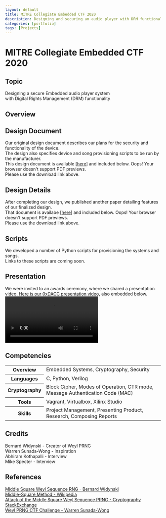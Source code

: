 ```yaml
---
layout: default
title: MITRE Collegiate Embedded CTF 2020
description: Designing and securing an audio player with DRM functionality
categories: [portfolio]
tags: [Projects]
---
```


# MITRE Collegiate Embedded CTF 2020

## Topic

Designing a secure Embedded audio player system\
with Digital Rights Management (DRM) functionality

## Overview

## Design Document

Our original design document describes our plans for the security and functionality of the device.\
The design also specifies device and song provisioning scripts to be run by the manufacturer.\
This design document is available \[[here](https://aself3-files.adrianself.me/DACC-ECTF-2020/DesignDocument.pdf)\] and included below.
<object data="https://aself3-files.adrianself.me/DACC-ECTF-2020/DesignDocument.pdf" type="application/pdf" height="600px" width="100%">
    Oops! Your browser doesn't support PDF previews.<br>
    Please use the download link above.
</object>

## Design Details

After completing our design, we published another paper detailing features of our finalized design.\
That document is availabe \[[here](https://aself3-files.adrianself.me/DACC-ECTF-2020/DesignDetails.pdf)\] and included below.
<object data="https://aself3-files.adrianself.me/DACC-ECTF-2020/DesignDetails.pdf" type="application/pdf" height="600px" width="100%">
    Oops! Your browser doesn't support PDF previews.<br>
    Please use the download link above.
</object>

## Scripts

We developed a number of Python scripts for provisioning the systems and songs.\
Links to these scripts are coming soon.

## Presentation

We were invited to an awards ceremony, where we shared a presentation video. [Here is our 0xDACC presentation video](https://aself3-files.adrianself.me/DACC-ECTF-2020/DACC_Presentation.mp4), also embedded below.
<video controls>
<source src="https://aself3-files.adrianself.me/DACC-ECTF-2020/DACC_Presentation.mp4" type="video/mp4">
This error text means your browser does not support this embed.
</video>

## Competencies

<table>
    <tr>
        <th>Overview</th>
        <td>Embedded Systems, Cryptography, Security</td>
    </tr>
    <tr>
		<th>Languages</th>
        <td>C, Python, Verilog</td>
    </tr>
    <tr>
		<th>Cryptography</th>
        <td>
            Block Cipher, Modes of Operation, CTR mode,
            <br>
            Message Authentication Code (MAC)
        </td>
    </tr>
    <tr>
		<th>Tools</th>
        <td>Vagrant, Virtualbox, Xilinx Studio</td>
    </tr>
    <tr>
		<th>Skills</th>
        <td>Project Management, Presenting Product, Research, Composing Reports</td>
    </tr>
</table>

## Credits


Bernard Widynski - Creator of Weyl PRNG\
Warren Sunada-Wong - Inspiration\
Abhiram Kothapalli - Interview\
Mike Specter - Interview

## References

[Middle Square Weyl Sequence RNG - Bernard Widynski](https://arxiv.org/pdf/1704.00358.pdf)\
[Middle-Square Method - Wikipedia](https://en.wikipedia.org/wiki/Middle-square_method#Middle_Square_Weyl_Sequence_PRNG)\
[Attack of the Middle Square Weyl Sequence PRNG - Cryptography StackExchange](https://crypto.stackexchange.com/questions/62750/attack-of-the-middle-square-weyl-sequence-prng)\
[Weyl PRNG CTF Challenge - Warren Sunada-Wong](https://gitlab.com/nactf/challenges-2019/writeups/-/tree/master/cryptography/dr-js-group-test-randomizer-2-bbob)
